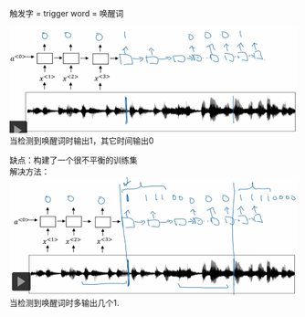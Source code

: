 触发字 = trigger word = 唤醒词  

![](/assets/images/Chapter10/62.png)   
当检测到唤醒词时输出1，其它时间输出0  

缺点：构建了一个很不平衡的训练集  
解决方法：  
![](/assets/images/Chapter10/63.png)   
当检测到唤醒词时多输出几个1.